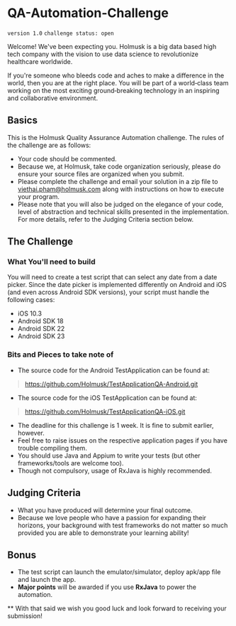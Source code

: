 # QA-Automation-Challenge

`version 1.0`
`challenge status: open`

Welcome! We've been expecting you. Holmusk is a big data based high tech company with the vision to use data science to revolutionize healthcare worldwide.

If you're someone who bleeds code and aches to make a difference in the world, then you are at the right place. You will be part of a world‑class team working on the most exciting ground‑breaking technology in an inspiring and collaborative environment.


## Basics

This is the Holmusk Quality Assurance Automation challenge. The rules of the challenge are as follows:

* Your code should be commented.
* Because we, at Holmusk, take code organization seriously, please do ensure your source files are organized when you submit.
* Please complete the challenge and email your solution in a zip file to viethai.pham@holmusk.com along with instructions on how to execute your program.
* Please note that you will also be judged on the elegance of your code, level of abstraction and technical skills presented in the implementation. For more details, refer to the Judging Criteria section below.

## The Challenge 

### What You'll need to build

You will need to create a test script that can select any date from a date picker. Since the date picker is implemented differently on Android and iOS (and even across Android SDK versions), your script must handle the following cases:
- iOS 10.3
- Android SDK 18
- Android SDK 22
- Android SDK 23

### Bits and Pieces to take note of
* The source code for the Android TestApplication can be found at:

> https://github.com/Holmusk/TestApplicationQA-Android.git

* The source code for the iOS TestApplication can be found at:

> https://github.com/Holmusk/TestApplicationQA-iOS.git

* The deadline for this challenge is 1 week. It is fine to submit earlier, however.
* Feel free to raise issues on the respective application pages if you have trouble compiling them.
* You should use Java and Appium to write your tests (but other frameworks/tools are welcome too).
* Though not compulsory, usage of RxJava is highly recommended.

## Judging Criteria
* What you have produced will determine your final outcome.
* Because we love people who have a passion for expanding their horizons, your background with test frameworks do not matter so much provided you are able to demonstrate your learning ability!

## Bonus
* The test script can launch the emulator/simulator, deploy apk/app file and launch the app.
* **Major points** will be awarded if you use **RxJava** to power the automation.

** With that said we wish you good luck and look forward to receiving your submission!
